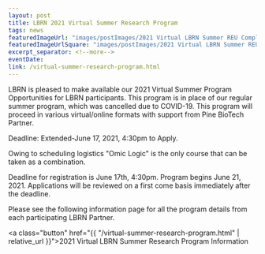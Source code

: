 ```yaml
---
layout: post
title: LBRN 2021 Virtual Summer Research Program
tags: news
featuredImageUrl: "images/postImages/2021 Virtual LBRN Summer REU Complete v2.png"
featuredImageUrlSquare: "images/postImages/2021 Virtual LBRN Summer REU Complete v2.png"
excerpt_separator: <!--more-->
eventDate:
link: /virtual-summer-research-program.html
---
```

LBRN is pleased to make available our 2021 Virtual Summer Program Opportunities for LBRN participants. This program is in place of our regular summer program, which was cancelled due to COVID-19. This program will proceed in various virtual/online formats with support from Pine BioTech Partner. 

Deadline: Extended-June 17, 2021, 4:30pm to Apply.

<!--more-->

Owing to scheduling logistics "Omic Logic" is the only course that can be taken as a combination.

Deadline for registration is June 17th, 4:30pm. Program begins June 21, 2021. Applications will be reviewed on a first come basis immediately after the deadline.

Please see the following information page for all the program details from each participating LBRN Partner.

<a class="button" href="{{ "/virtual-summer-research-program.html" | relative_url }}">2021 Virtual LBRN Summer Research Program Information</a>
